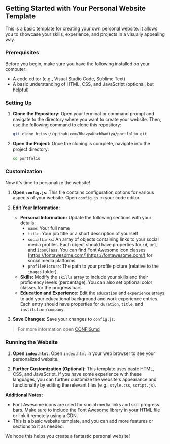 ## Getting Started with Your Personal Website Template

This is a basic template for creating your own personal website. It allows you to showcase your skills, experience, and projects in a visually appealing way.

### Prerequisites

Before you begin, make sure you have the following installed on your computer:

- A code editor (e.g., Visual Studio Code, Sublime Text)
- A basic understanding of HTML, CSS, and JavaScript (optional, but helpful)

### Setting Up

1. **Clone the Repository:**
   Open your terminal or command prompt and navigate to the directory where you want to create your website. Then, use the following command to clone this repository:

   ```bash
   git clone https://github.com/BhavyaKachhadiya/portfolio.git
   ```

2. **Open the Project:**
   Once the cloning is complete, navigate into the project directory:

   ```bash
   cd portfolio
   ```

### Customization

Now it's time to personalize the website!

1. **Open `config.js`:**
   This file contains configuration options for various aspects of your website. Open `config.js` in your code editor.

2. **Edit Your Information:**
   - **Personal Information:** Update the following sections with your details:
     - `name`: Your full name
     - `title`: Your job title or a short description of yourself
     - `socialLinks`: An array of objects containing links to your social media profiles. Each object should have properties for `id`, `url`, and `iconClass`. You can find Font Awesome icon classes [https://fontawesome.com/](https://fontawesome.com/) for social media platforms.
     - `profilePicture`: The path to your profile picture (relative to the `images` folder).
   - **Skills:** Modify the `skills` array to include your skills and their proficiency levels (percentage). You can also set optional color classes for the progress bars.
   - **Education and Experience:** Edit the `education` and `experience` arrays to add your educational background and work experience entries. Each entry should have properties for `duration`, `title`, and `institution/company`.

3. **Save Changes:**
   Save your changes to `config.js`.

> For more information open [CONFIG.md](https://github.com/BhavyaKachhadiya/portfolio/blob/main/CONFIG.md)
### Running the Website

1. **Open `index.html`:**
   Open `index.html` in your web browser to see your personalized website.

2. **Further Customization (Optional):**
   This template uses basic HTML, CSS, and JavaScript. If you have some experience with these languages, you can further customize the website's appearance and functionality by editing the relevant files (e.g., `style.css`, `script.js`).

**Additional Notes:**

- Font Awesome icons are used for social media links and skill progress bars. Make sure to include the Font Awesome library in your HTML file or link it remotely using a CDN.
- This is a basic website template, and you can add more features or sections to it as needed.

We hope this helps you create a fantastic personal website!
